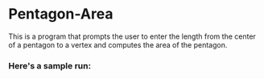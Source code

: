 # Pentagon-Area
This is a program that prompts the user to enter  the length from the center of a pentagon to a vertex and computes the area of the  pentagon.

### Here's a sample run:
